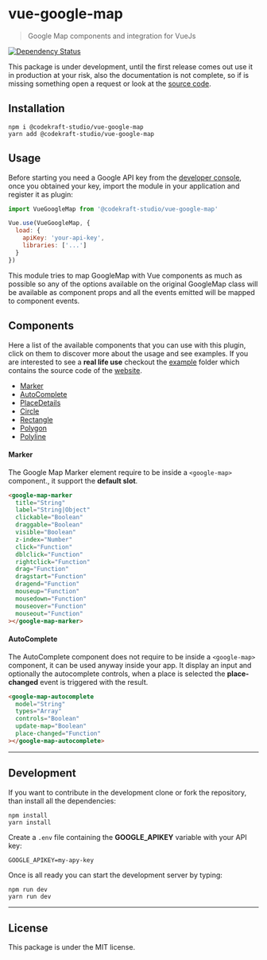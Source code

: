 # vue-google-map

> Google Map components and integration for VueJs

[![Dependency Status][daviddm-image]][daviddm-url]

This package is under development, until the first release comes out use it in production at your risk, also the documentation is not complete, so if is missing something open a request or look at the [source code](https://github.com/codekraft-studio/vue-google-map).

## Installation

```
npm i @codekraft-studio/vue-google-map
yarn add @codekraft-studio/vue-google-map
```

## Usage

Before starting you need a Google API key from the [developer console](http://console.developers.google.com/), once you obtained your key, import the module in your application and register it as plugin:

```js
import VueGoogleMap from '@codekraft-studio/vue-google-map'

Vue.use(VueGoogleMap, {
  load: {
    apiKey: 'your-api-key',
    libraries: ['...']
  }
})
```

This module tries to map GoogleMap with Vue components as much as possible so any of the options available on the original GoogleMap class will be available as component props and all the events emitted will be mapped to component events.

## Components

Here a list of the available components that you can use with this plugin, click on them to discover more about the usage and see examples. If you are interested to see a __real life use__ checkout the [example](example) folder which contains the source code of the [website]().

* [Marker](#marker)
* [AutoComplete](#autocomplete)
* [PlaceDetails](#placedetails)
* [Circle](#circle)
* [Rectangle](#rectangle)
* [Polygon](#polygon)
* [Polyline](#polyline)


#### Marker

The Google Map Marker element require to be inside a `<google-map>` component., it support the __default slot__.

```html
<google-map-marker
  title="String"
  label="String|Object"
  clickable="Boolean"
  draggable="Boolean"
  visible="Boolean"
  z-index="Number"
  click="Function"
  dblclick="Function"
  rightclick="Function"
  drag="Function"
  dragstart="Function"
  dragend="Function"
  mouseup="Function"
  mousedown="Function"
  mouseover="Function"
  mouseout="Function"
></google-map-marker>
```

#### AutoComplete

The AutoComplete component does not require to be inside a `<google-map>` component, it can be used anyway inside your app. It display an input and optionally the autocomplete controls, when a place is selected the __place-changed__ event is triggered with the result.

```html
<google-map-autocomplete
  model="String"
  types="Array"
  controls="Boolean"
  update-map="Boolean"
  place-changed="Function"
></google-map-autocomplete>
```

---

## Development

If you want to contribute in the development clone or fork the repository, than install all the dependencies:

```
npm install
yarn install
```

Create a `.env` file containing the __GOOGLE_APIKEY__ variable with your API key:

```
GOOGLE_APIKEY=my-apy-key
```

Once is all ready you can start the development server by typing:

```
npm run dev
yarn run dev
```

---

## License

This package is under the MIT license.

[daviddm-image]: https://david-dm.org/codekraft-studio/vue-google-map.svg?theme=shields.io
[daviddm-url]: https://david-dm.org/codekraft-studio/vue-google-map
